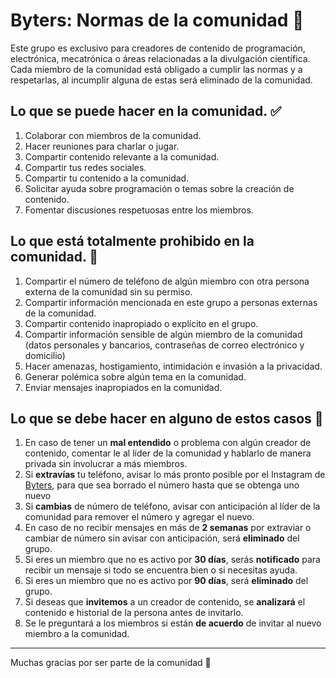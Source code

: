 # Byters: Normas de la comunidad 🚀

Este grupo es exclusivo para creadores de contenido de programación, electrónica, mecatrónica o áreas relacionadas a la divulgación científica. Cada miembro de la comunidad está obligado a cumplir las normas y a respetarlas, al incumplir alguna de estas será eliminado de la comunidad.

## Lo que se puede hacer en la comunidad. ✅ 

1. Colaborar con miembros de la comunidad.
2. Hacer reuniones para charlar o jugar.
3. Compartir contenido relevante a la comunidad.
4. Compartir tus redes sociales.
5. Compartir tu contenido a la comunidad.
6. Solicitar ayuda sobre programación o temas sobre la creación de contenido.
7. Fomentar discusiones respetuosas entre los miembros.

## Lo que está totalmente prohibido en la comunidad. 🚫

1. Compartir el número de teléfono de algún miembro con otra persona externa de la comunidad sin su permiso.
2. Compartir información mencionada en este grupo a personas externas de la comunidad.
3. Compartir contenido inapropiado o explícito en el grupo.
4. Compartir información sensible de algún miembro de la comunidad (datos personales y bancarios, contraseñas de correo electrónico y domicilio)
5. Hacer amenazas, hostigamiento, intimidación e invasión a la privacidad.
6. Generar polémica sobre algún tema en la comunidad.
7. Enviar mensajes inapropiados en la comunidad.

## Lo que se debe hacer en alguno de estos casos 📝

1. En caso de tener un **mal entendido** o problema con algún creador de contenido, comentar le al líder de la comunidad y hablarlo de manera privada sin involucrar a más miembros.
2. Si **extravías** tu teléfono, avisar lo más pronto posible por el Instagram de [Byters](https://www.instagram.com/_byters/?hl=es), para que sea borrado el número hasta que se obtenga uno nuevo
3. Si **cambias** de número de teléfono, avisar con anticipación al líder de la comunidad para remover el número y agregar el nuevo.
4. En caso de no recibir mensajes en más de **2 semanas** por extraviar o cambiar de número sin avisar con anticipación, será **eliminado** del grupo.
5. Si eres un miembro que no es activo por **30 días**, serás **notificado** para recibir un mensaje si todo se encuentra bien o si necesitas ayuda.
6. Si eres un miembro que no es activo por **90 días**, será **eliminado** del grupo.
7. Si deseas que **invitemos** a un creador de contenido, se **analizará** el contenido e historial de la persona antes de invitarlo.
8. Se le preguntará a los miembros si están **de acuerdo** de invitar al nuevo miembro a la comunidad.

---
Muchas gracias por ser parte de la comunidad 🚀
